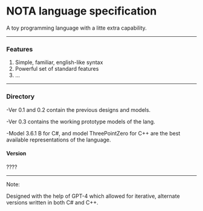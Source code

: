 # NOTA language specification
A toy programming language with a litte extra capability. 

---

### Features
1) Simple, familiar, english-like syntax
2) Powerful set of standard features
3) ...

---

### Directory

-Ver 0.1 and 0.2 contain the previous designs and models.

-Ver 0.3 contains the working prototype models of the lang. 

-Model 3.6.1 B for C#, and model ThreePointZero for C++ are the best available representations of the language. 

#### Version

????


---
Note:

Designed with the help of GPT-4 which allowed for iterative, alternate versions written in both C# and C++.
